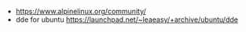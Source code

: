 
* https://www.alpinelinux.org/community/
* dde for ubuntu https://launchpad.net/~leaeasy/+archive/ubuntu/dde
